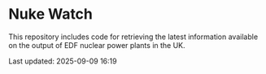 # Nuke Watch

This repository includes code for retrieving the latest information available on the output of EDF nuclear power plants in the UK.

Last updated: 2025-09-09 16:19